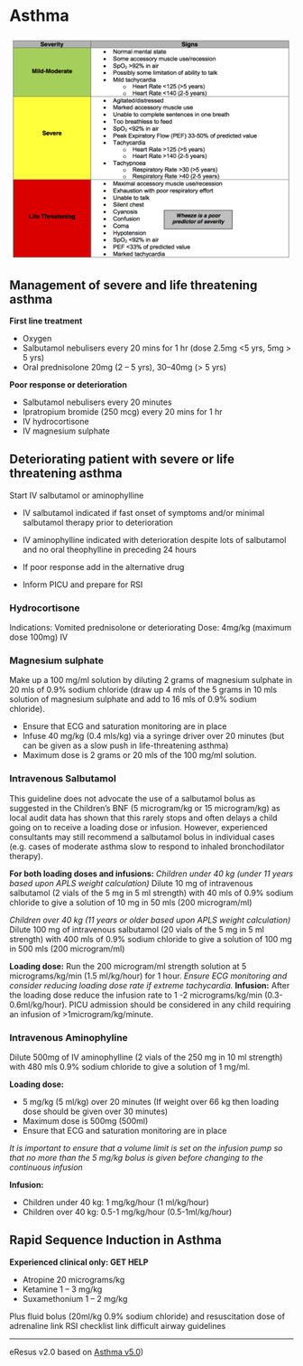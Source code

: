 # Asthma
![Asthma protocol](./guidelines.md/asthma.png)

## Management of severe and life threatening asthma 

__First line treatment__
- Oxygen
- Salbutamol nebulisers every 20 mins for 1 hr (dose 2.5mg <5 yrs, 5mg > 5 yrs)
- Oral prednisolone 20mg (2 – 5 yrs), 30–40mg (> 5 yrs)

__Poor response or deterioration__
- Salbutamol nebulisers every 20 minutes
- Ipratropium bromide (250 mcg) every 20 mins for 1 hr
- IV hydrocortisone 
- IV magnesium sulphate 

## Deteriorating patient with severe or life threatening asthma 
Start IV salbutamol or aminophylline 

- IV salbutamol indicated if fast onset of symptoms and/or minimal salbutamol therapy prior to deterioration

- IV aminophylline indicated with deterioration despite lots of salbutamol and no oral theophylline in preceding 24 hours 

- If poor response add in the alternative drug

- Inform PICU and prepare for RSI

### Hydrocortisone
Indications: 	Vomited prednisolone or deteriorating 
Dose: 		4mg/kg (maximum dose 100mg) IV


### Magnesium sulphate
Make up a 100 mg/ml solution by diluting 2 grams of magnesium sulphate in 20 mls of 0.9%
sodium chloride (draw up 4 mls of the 5 grams in 10 mls solution of magnesium sulphate and
add to 16 mls of 0.9% sodium chloride).
- Ensure that ECG and saturation monitoring are in place
- Infuse 40 mg/kg (0.4 mls/kg) via a syringe driver over 20 minutes (but can be given as a slow push in life-threatening asthma)
- Maximum dose is 2 grams or 20 mls of the 100 mg/ml solution.

### Intravenous Salbutamol
This guideline does not advocate the use of a salbutamol bolus as suggested in the Children’s BNF (5 microgram/kg or 15 microgram/kg) as local audit data has shown that this rarely stops and often delays a child going on to receive a loading dose or infusion. However, experienced consultants may still recommend a salbutamol bolus in individual cases (e.g. cases of moderate asthma slow to respond to inhaled bronchodilator therapy).

__For both loading doses and infusions:__
*Children under 40 kg (under 11 years based upon APLS weight calculation)*
Dilute 10 mg of intravenous salbutamol (2 vials of the 5 mg in 5 ml strength) with 40 mls of 0.9% sodium chloride to give
a solution of 10 mg in 50 mls (200 microgram/ml)

*Children over 40 kg (11 years or older based upon APLS weight calculation)*
Dilute 100 mg of intravenous salbutamol (20 vials of the 5 mg in 5 ml strength) with 400 mls of 0.9% sodium chloride
to give a solution of 100 mg in 500 mls (200 microgram/ml)

__Loading dose:__ Run the 200 microgram/ml strength solution at 5 micrograms/kg/min (1.5 ml/kg/hour) for 1 hour.
*Ensure ECG monitoring and consider reducing loading dose rate if extreme tachycardia.*
__Infusion:__ After the loading dose reduce the infusion rate to 1 -2 micrograms/kg/min (0.3-0.6ml/kg/hour).
PICU admission should be considered in any child requiring an infusion of \>1microgram/kg/minute.

### Intravenous Aminophyline
Dilute 500mg of IV aminophylline (2 vials of the 250 mg in 10 ml strength) with 480 mls 0.9% sodium chloride to give a solution of 1 mg/ml.

__Loading dose:__
- 5 mg/kg (5 ml/kg) over 20 minutes (If weight over 66 kg then loading dose should be given over 30 minutes)
- Maximum dose is 500mg (500ml)
- Ensure that ECG and saturation monitoring are in place

*It is important to ensure that a volume limit is set on the infusion pump so that no more than the 5 mg/kg bolus is given before changing to the continuous infusion*

__Infusion:__
- Children under 40 kg: 1 mg/kg/hour (1 ml/kg/hour)
- Children over 40 kg: 0.5-1 mg/kg/hour (0.5-1ml/kg/hour)


## Rapid Sequence Induction in Asthma 

__Experienced clinical only: GET HELP__

- Atropine 20 micrograms/kg
- Ketamine 1 – 3 mg/kg
- Suxamethonium 1 – 2 mg/kg

Plus fluid bolus (20ml/kg 0.9% sodium chloride) and resuscitation dose of adrenaline 
link RSI checklist
link difficult airway guidelines

--- 
eResus v2.0 based on [Asthma v5.0](http://workspaces/sites/Teams/ChildrensEmergencyDepartment/guidelines/BCH_guidelines/1/index.html#11537))
<!--stackedit_data:
eyJoaXN0b3J5IjpbLTMzODYzNTU5NF19
-->